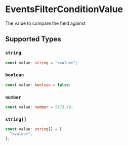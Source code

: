 # EventsFilterConditionValue

The value to compare the field against


## Supported Types

### `string`

```typescript
const value: string = "<value>";
```

### `boolean`

```typescript
const value: boolean = false;
```

### `number`

```typescript
const value: number = 5173.79;
```

### `string[]`

```typescript
const value: string[] = [
  "<value>",
];
```


